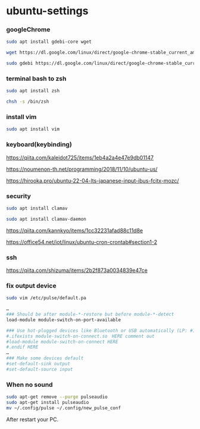 # ubuntu-settings

### googleChrome
```bash
sudo apt install gdebi-core wget

wget https://dl.google.com/linux/direct/google-chrome-stable_current_amd64.deb

sudo gdebi https://dl.google.com/linux/direct/google-chrome-stable_current_amd64.deb
```

### terminal bash to zsh
```bash
sudo apt install zsh

chsh -s /bin/zsh
```

### install vim
```bash
sudo apt install vim
```

### keyboard(keybinding)
https://qiita.com/kaleidot725/items/1eb4a2a4e47e9db01147

https://noumenon-th.net/programming/2018/11/10/ubuntu-us/

https://hirooka.pro/ubuntu-22-04-lts-japanese-input-ibus-fcitx-mozc/

### security
```bash
sudo apt install clamav

sudo apt install clamav-daemon
```

https://qiita.com/kannkyo/items/1cc32231afad88c11d8e

https://office54.net/iot/linux/ubuntu-cron-crontab#section1-2

### ssh
https://qiita.com/shizuma/items/2b2f873a0034839e47ce

### fix output device
```bash
sudo vim /etc/pulse/default.pa

…
### Should be after module-*-restore but before module-*-detect
load-module module-switch-on-port-available 

### Use hot-plugged devices like Bluetooth or USB automatically (LP: #1702794)
#.ifexists module-switch-on-connect.so　HERE comment out
#load-module module-switch-on-connect HERE
#.endif HERE
…
### Make some devices default
#set-default-sink output
#set-default-source input
```

### When no sound
```bash
sudo apt-get remove --purge pulseaudio
sudo apt-get install pulseaudio
mv ~/.config/pulse ~/.config/new_pulse_conf
```
After restart your PC.
